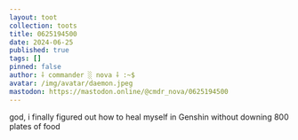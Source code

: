 ```yaml
---
layout: toot
collection: toots
title: 0625194500
date: 2024-06-25
published: true
tags: []
pinned: false
author: ⸸ commander ░ nova ⸸ :~$
avatar: /img/avatar/daemon.jpeg
mastodon: https://mastodon.online/@cmdr_nova/0625194500
---
```


god, i finally figured out how to heal myself in Genshin without downing 800 plates of food
